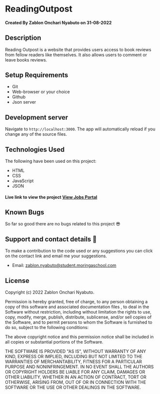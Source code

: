 # ReadingOutpost

#### Created By Zablon Onchari Nyabuto on 31-08-2022

## Description

Reading Outpost is a website that provides users access to book reviews from fellow readers like themselves. It also allows users to comment or leave books reviews. 

## Setup Requirements

- Git
- Web-browser or your choice
- Github
- Json server

## Development server

Navigate to `http://localhost:3000`. The app will automatically reload if you change any of the source files.


## Technologies Used

The following have been used on this project:

- HTML
- CSS
- JavaScript
- JSON 



#### Live link to view the project <a href="https://jobs-portal-frontend.netlify.app/">View Jobs Portal</a>


## Known Bugs

So far so good there are no bugs related to this project 😎

## Support and contact details 🙂

To make a contribution to the code used or any suggestions you can click on the contact link and email me your suggestions.

- Email: zablon.nyabuto@student.moringaschool.com

## License

Copyright (c) 2022 Zablon Onchari Nyabuto.

Permission is hereby granted, free of charge, to any person obtaining a copy
of this software and associated documentation files , to deal
in the Software without restriction, including without limitation the rights
to use, copy, modify, merge, publish, distribute, sublicense, and/or sell
copies of the Software, and to permit persons to whom the Software is
furnished to do so, subject to the following conditions:

The above copyright notice and this permission notice shall be included in all
copies or substantial portions of the Software.

THE SOFTWARE IS PROVIDED "AS IS", WITHOUT WARRANTY OF ANY KIND, EXPRESS OR
IMPLIED, INCLUDING BUT NOT LIMITED TO THE WARRANTIES OF MERCHANTABILITY,
FITNESS FOR A PARTICULAR PURPOSE AND NONINFRINGEMENT. IN NO EVENT SHALL THE
AUTHORS OR COPYRIGHT HOLDERS BE LIABLE FOR ANY CLAIM, DAMAGES OR OTHER
LIABILITY, WHETHER IN AN ACTION OF CONTRACT, TORT OR OTHERWISE, ARISING FROM,
OUT OF OR IN CONNECTION WITH THE SOFTWARE OR THE USE OR OTHER DEALINGS IN THE
SOFTWARE.
